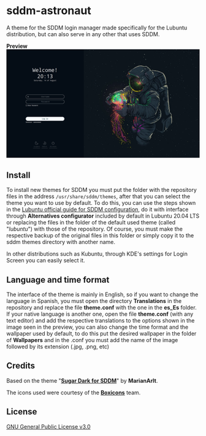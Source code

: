 # sddm-astronaut

A theme for the SDDM login manager made specifically for the Lubuntu distribution, but can also serve in any other that uses SDDM.

**Preview**
![Theme with Lubuntu Wallpaper](preview.png)

## Install

To install new themes for SDDM you must put the folder with the repository files in the address <code>/usr/share/sddm/themes</code>, after that you can select the theme you want to use by default. To do this, you can use the steps shown in the [Lubuntu official guide for SDDM configuration](https://manual.lubuntu.me/stable/3/3.1/3.1.9/sddm_configuration.html), do it with interface through **Alternatives configurator** included by default in Lubuntu 20.04 LTS or replacing the files in the folder of the default used theme (called "<i>lubuntu</i>") with those of the repository. Of course, you must make the respective backup of the original files in this folder or simply copy it to the sddm themes directory with another name.

In other distributions such as Kubuntu, through KDE's settings for Login Screen you can easily select it.

## Language and time format 

The interface of the theme is mainly in English, so if you want to change the language in Spanish, you must open the directory **Translations** in the repository and replace the file **theme.conf** with the one in the **es_Es** folder. If your native language is another one, open the file **theme.conf** (with any text editor) and add the respective translations to the options shown in the image seen in the preview, you can also change the time format and the wallpaper used by default, to do this put the desired wallpaper in the folder of **Wallpapers** and in the .conf you must add the name of the image followed by its extension (.jpg, .png, etc)

## Credits

Based on the theme "[**Sugar Dark for SDDM**](https://github.com/MarianArlt/sddm-sugar-dark)" by **MarianArlt**.

The icons used were courtesy of the [**Boxicons**](https://boxicons.com/) team.

## License
[GNU General Public License v3.0](./LICENSE)
